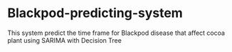 # Blackpod-predicting-system
This system predict the time frame for Blackpod disease that affect cocoa plant using SARIMA with Decision Tree 
